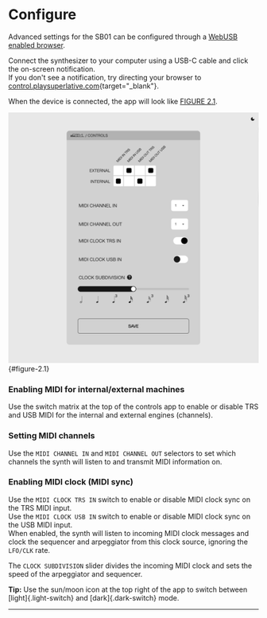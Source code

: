 # Configure

<article>

Advanced settings for the SB01 can be configured through a [WebUSB enabled browser](#browser-chart).

Connect the synthesizer to your computer using a USB-C cable and click the on-screen notification.  
If you don't see a notification, try directing your browser to [control.playsuperlative.com](https://control.playsuperlative.com/){target="_blank"}.

When the device is connected, the app will look like [FIGURE 2.1](#figure-2.1).

![FIGURE 2.1](assets/control-light.png){#figure-2.1}

### Enabling MIDI for internal/external machines

Use the switch matrix at the top of the controls app to enable or disable TRS and USB MIDI for the internal and external engines (channels).

### Setting MIDI channels

Use the `MIDI CHANNEL IN` and `MIDI CHANNEL OUT` selectors to set which channels the synth will listen to and transmit MIDI information on.

### Enabling MIDI clock (MIDI sync)

Use the `MIDI CLOCK TRS IN` switch to enable or disable MIDI clock sync on the TRS MIDI input.  
Use the `MIDI CLOCK USB IN` switch to enable or disable MIDI clock sync on the USB MIDI input.  
When enabled, the synth will listen to incoming MIDI clock messages and clock the sequencer and arpeggiator from this clock source, ignoring the `LFO/CLK` rate.

The `CLOCK SUBDIVISION` slider divides the incoming MIDI clock and sets the speed of the arpeggiator and sequencer.

**Tip:** Use the sun/moon icon at the top right of the app to switch between [light]{.light-switch} and [dark]{.dark-switch} mode.

</article>

---
